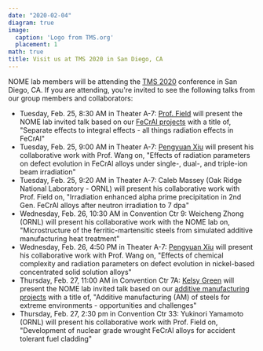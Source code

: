 ```yaml
---
date: "2020-02-04"
diagram: true
image:
  caption: 'Logo from TMS.org'
  placement: 1
math: true
title: Visit us at TMS 2020 in San Diego, CA
---
```


NOME lab members will be attending the <a href="https://www.tms.org/tms2020">TMS 2020</a> conference in San Diego, CA. If you are attending, you're invited to see the following talks from our group members and collaborators:

- Tuesday, Feb. 25, 8:30 AM in Theater A-7: <a href="../../authors/kg-field">Prof. Field</a> will present the NOME lab invited talk  based on our <a href="../../#projects">FeCrAl projects</a> with a title of, "Separate effects to integral effects - all things radiation effects in FeCrAl"
- Tuesday, Feb. 25, 9:00 AM in Theater A-7: <a href="../../authors/p-xiu">Pengyuan Xiu</a> will present his collaborative work with Prof. Wang on, "Effects of radiation parameters on defect evolution in FeCrAl alloys under single-, dual-, and triple-ion beam irradiation"
- Tuesday, Feb. 25, 9:20 AM in Theater A-7: Caleb Massey (Oak Ridge National Laboratory - ORNL) will present his collaborative work with Prof. Field on, "Irradiation enhanced alpha prime precipitation in 2nd Gen. FeCrAl alloys after neutron irradiation to 7 dpa"
- Wednesday, Feb. 26, 10:30 AM in Convention Ctr 9: Weicheng Zhong (ORNL) will present his collaborative work with the NOME lab on, "Microstructure of the ferritic-martensitic steels from simulated additive manufacturing heat treatment"
- Wednesday, Feb. 26, 4:50 PM in Theater A-7: <a href="../../authors/p-xiu">Pengyuan Xiu</a> will present his collaborative work with Prof. Wang on, "Effects of chemical complexity and radiation parameters on defect evolution in nickel-based concentrated solid solution alloys"
- Thursday, Feb. 27, 11:00 AM in Convention Ctr 7A: <a href="../../authors/tmk-green">Kelsy Green</a> will present the NOME lab invited talk based on our <a href="../../#projects">additive manufacturing projects</a> with a title of, "Additive manufacturing (AM) of steels for extreme environments - opportunities and challenges"
- Thursday, Feb. 27, 2:30 pm in Convention Ctr 33: Yukinori Yamamoto (ORNL) will present his collaborative work with Prof. Field on, "Development of nuclear grade wrought FeCrAl alloys for accident tolerant fuel cladding"